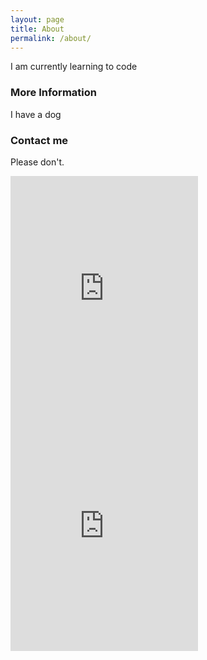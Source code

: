 ```yaml
---
layout: page
title: About
permalink: /about/
---
```


I am currently learning to code

### More Information

I have a dog

### Contact me

Please don't.
<iframe src="https://open.spotify.com/embed/user/d9ouzs6yrsp9c06ty3tkxe45s/playlist/0O4RX6XprilzWrvr1JTo1K" width="300" height="380" frameborder="0" allowtransparency="true" allow="encrypted-media"></iframe>

<iframe src="https://www.timeanddate.com/" width="300" height="380" frameborder="0" allowtransparency="true" allow="encrypted-media"></iframe>
